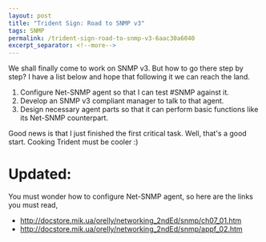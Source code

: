 ```yaml
---
layout: post
title: "Trident Sign: Road to SNMP v3"
tags: SNMP
permalink: /trident-sign-road-to-snmp-v3-6aac30a6040
excerpt_separator: <!--more-->
---
```

We shall finally come to work on SNMP v3. But how to go there step by step? I have a list below and hope that following it we can reach the land.

1. Configure Net-SNMP agent so that I can test #SNMP against it.
1. Develop an SNMP v3 compliant manager to talk to that agent.
1. Design necessary agent parts so that it can perform basic functions like its Net-SNMP counterpart.

Good news is that I just finished the first critical task. Well, that's a good start. Cooking Trident must be cooler :)

# Updated:

You must wonder how to configure Net-SNMP agent, so here are the links you must read,

* http://docstore.mik.ua/orelly/networking_2ndEd/snmp/ch07_01.htm
* http://docstore.mik.ua/orelly/networking_2ndEd/snmp/appf_02.htm
<!--more-->
